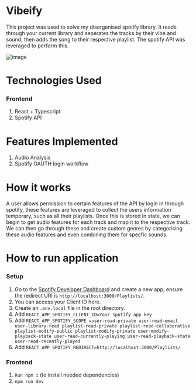 # Vibeify

This project was used to solve my disorganised spotify library. It reads through your current library and seperates the tracks by their vibe and sound, then adds the song to their respective playlist. The spotify API was leveraged to perform this.

![image](https://user-images.githubusercontent.com/76885270/227809003-0fc6ed22-50fc-4e93-8b3d-b7e6222d4691.png)

# Technologies Used

### Frontend

1. React + Typescript
2. Spotify API

# Features Implemented

1. Audio Analysis
2. Spotify OAUTH login workflow

# How it works

A user allows permission to certain features of the API by login in through spotify, these features are leveraged to collect the users information temporary, such as all their playlists. Once this is stored in state, we can begin to get audio features for each track and map it to the respective track. We can then go through these and create custom genres by categorising these audio features and even combining them for specfic sounds.

# How to run application<br/>

### Setup

1. Go to the [Spotify Developer Dashboard](https://developer.spotify.com/dashboard) and create a new app, ensure the redirect URI is `http://localhost:3000/Playlists/`.
2. You can access your Client ID here.
3. Create an `.env.local` file in the root directory.
4. Add `REACT_APP_SPOTIFY_CLIENT_ID=Your spotify app key`
5. Add `REACT_APP_SPOTIFY_SCOPE =user-read-private user-read-email user-library-read playlist-read-private playlist-read-collaborative playlist-modify-public playlist-modify-private user-modify-playback-state user-read-currently-playing user-read-playback-state user-read-recently-played`
6. Add `REACT_APP_SPOTIFY_REDIRECT=http://localhost:3000/Playlists/`

### Frontend
1. `Run npm i` (to install needed dependencies)
2. `npm run dev`
